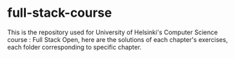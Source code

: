 # full-stack-course
This is the repository used for University of Helsinki's Computer Science course : Full Stack Open, here are the solutions of each chapter's exercises, each folder corresponding to specific chapter.
